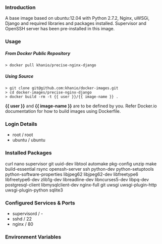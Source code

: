 ### Introduction

A base image based on ubuntu:12.04 with Python 2.7.2, Nginx, uWSGi, Django and required libraries and packages installed. Supervisor and OpenSSH server has been pre-installed in this image.

### Usage

##### From Docker Public Repository

	> docker pull khanio/precise-nginx-django

##### Using Source

	> git clone git@github.com:khanio/docker-images.git
	> cd docker-images/precise-nginx-django
	> docker build -rm -t {{ user }}/{{ image-name }} .

**{{ user }}** and **{{ image-name }}** are to be defined by you. Refer Docker.io documentation for how to build images using Dockerfile.

### Login Details

- root / root
- ubuntu / ubuntu

### Installed Packages

curl nano supervisor git uuid-dev libtool automake pkg-config unzip make build-essential rsync openssh-server ssh python-dev python-setuptools python-software-properties libjpeg62 libjpeg62-dev libfreetype6 libfreetype6-dev zlib1g-dev libreadline-dev libncurses5-dev libpq-dev postgresql-client libmysqlclient-dev nginx-full git uwsgi uwsgi-plugin-http uwsgi-plugin-python sqlite3

### Configured Services & Ports

- supervisord / -
- sshd / 22
- nginx / 80

### Environment Variables